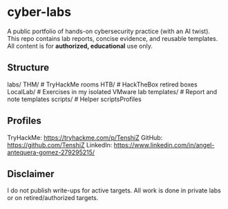 # cyber-labs

A public portfolio of hands-on cybersecurity practice (with an AI twist).  
This repo contains lab reports, concise evidence, and reusable templates.  
All content is for **authorized, educational** use only.

## Structure

labs/
THM/ # TryHackMe rooms
HTB/ # HackTheBox retired boxes
LocalLab/ # Exercises in my isolated VMware lab
templates/ # Report and note templates
scripts/ # Helper scriptsProfiles

## Profiles

TryHackMe: https://tryhackme.com/p/TenshiZ
GitHub:    https://github.com/TenshiZ
LinkedIn:  https://www.linkedin.com/in/angel-antequera-gomez-279295215/

## Disclaimer

I do not publish write-ups for active targets.
All work is done in private labs or on retired/authorized targets.
